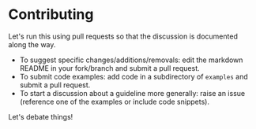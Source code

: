 # Contributing

Let's run this using pull requests so that the discussion is documented along the way.

* To suggest specific changes/additions/removals: edit the markdown README in your fork/branch and submit a pull request.
* To submit code examples: add code in a subdirectory of `examples` and submit a pull request.
* To start a discussion about a guideline more generally: raise an issue (reference one of the examples or include code snippets).

Let's debate things!
